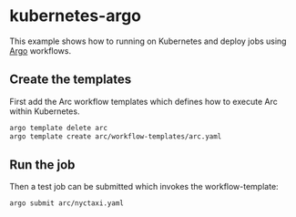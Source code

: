 # kubernetes-argo

This example shows how to running on Kubernetes and deploy jobs using [Argo](https://argoproj.github.io/) workflows.

## Create the templates

First add the Arc workflow templates which defines how to execute Arc within Kubernetes.

```bash
argo template delete arc
argo template create arc/workflow-templates/arc.yaml
```

## Run the job

Then a test job can be submitted which invokes the workflow-template:

```bash
argo submit arc/nyctaxi.yaml
```
